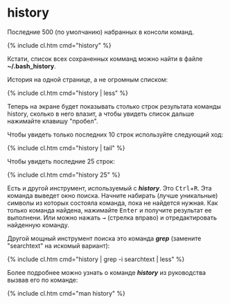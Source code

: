 # history

Последние 500 (по умолчанию) набранных в консоли команд.

{% include cl.htm cmd="history" %}

Кстати, список всех сохраненных комманд можно найти в файле **~/.bash_history**.

История на одной странице, а не огромным списком:

{% include cl.htm cmd="history | less" %}

Теперь на экране будет показывать столько строк результата команды history, сколько в него влазит, а чтобы увидеть список дальше нажимайте клавишу "пробел".

Чтобы увидеть только последних 10 строк используйте следующий ход:

{% include cl.htm cmd="history | tail" %}

Чтобы увидеть последние 25 строк:

{% include cl.htm cmd="history 25" %}

Есть и другой инструмент, используемый с **_history_**. Это <kbd>Ctrl</kbd>+<kbd>R</kbd>. Эта команда выведет окно поиска. Начните набирать (лучше уникальные) символы из которых состояла команда, пока не найдется нужная. Как только команда найдена, нажимайте <kbd>Enter</kbd> и получите результат ее выполнени. Или можно нажать <kbd>&rarr;</kbd> (стрелка вправо) и отредактировать найденную команду.

Другой мощный инструмент поиска это команда **_grep_** (замените "searchtext" на искомый вариант):

{% include cl.htm cmd="history | grep -i searchtext | less" %}

Более подробнее можно узнать о команде **_history_** из руководства вызвав его по команде:

{% include cl.htm cmd="man history" %}

